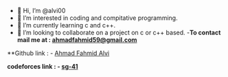 - 👋 Hi, I’m @alvi00
- 👀 I’m interested in coding and compitative programming.
- 🌱 I’m currently learning c and c++.
- 💞️ I’m looking to collaborate on a project on c or c++ based.
-**To contact mail me at : [ahmadfahmid59@gmail.com](https://mail.google.com/mail/u/2/#inbox)**

**Github link : - [Ahmad Fahmid Alvi](https://github.com/alvi00)

**codeforces link : - [sg-41](https://codeforces.com/profile/sg-41)**

<!---
alvi00/alvi00 is a ✨ special ✨ repository because its `README.md` (this file) appears on your GitHub profile.
You can click the Preview link to take a look at your changes.
--->
